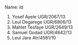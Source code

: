 Name: 						                  Id 

1. Yosef Ayele                           UGR/2067/13
2. Leul Degarege                         UGR/6806/13
3. Mahlet Tesfaye				                  UGR/2649/13
4. Samuel Godad				                    UGR/4642/13
5. Leul Jara				                       Atr/4581/10

